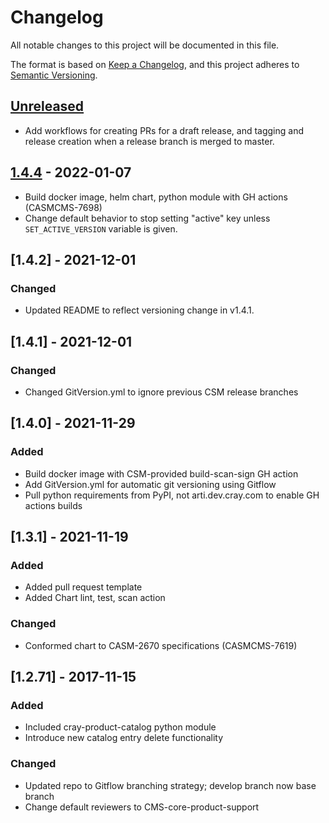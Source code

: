 # Changelog

All notable changes to this project will be documented in this file.

The format is based on [Keep a Changelog](https://keepachangelog.com/en/1.0.0/),
and this project adheres to [Semantic Versioning](https://semver.org/spec/v2.0.0.html).

## [Unreleased]

- Add workflows for creating PRs for a draft release, and tagging and release
  creation when a release branch is merged to master.

## [1.4.4] - 2022-01-07

-   Build docker image, helm chart, python module with GH actions (CASMCMS-7698)
-   Change default behavior to stop setting "active" key unless `SET_ACTIVE_VERSION`
    variable is given.

## [1.4.2] - 2021-12-01

### Changed

-   Updated README to reflect versioning change in v1.4.1.

## [1.4.1] - 2021-12-01

### Changed

-   Changed GitVersion.yml to ignore previous CSM release branches

## [1.4.0] - 2021-11-29

### Added

-   Build docker image with CSM-provided build-scan-sign GH action
-   Add GitVersion.yml for automatic git versioning using Gitflow
-   Pull python requirements from PyPI, not arti.dev.cray.com to enable GH actions builds

## [1.3.1] - 2021-11-19

### Added

-   Added pull request template
-   Added Chart lint, test, scan action

### Changed

-   Conformed chart to CASM-2670 specifications (CASMCMS-7619)

## [1.2.71] - 2017-11-15

### Added

-   Included cray-product-catalog python module
-   Introduce new catalog entry delete functionality

### Changed

-   Updated repo to Gitflow branching strategy; develop branch now base branch
-   Change default reviewers to CMS-core-product-support

[Unreleased]: https://github.com/Cray-HPE/cray-product-catalog/compare/1.4.4...HEAD

[1.4.4]: https://github.com/Cray-HPE/cray-product-catalog/compare/1.4.2...1.4.4
